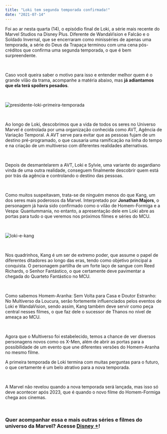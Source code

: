 ```yaml
---
title: "Loki tem segunda temporada confirmada!"
date: "2021-07-14"
---
```


Foi ao ar nesta quarta (14), o episódio final de Loki, a série mais recente do Marvel Studios na Disney Plus. Diferente de WandaVision e Falcão e o Soldado Invernal, que se encerraram como minisséries de apenas uma temporada, a série do Deus da Trapaça terminou com uma cena pós-créditos que confirma uma segunda temporada, o que é bem surpreendente.

<br/>

Caso você queira saber o motivo para isso e entender melhor quem é o grande vilão da trama, acompanhe a matéria abaixo, mas **já adiantamos que ela terá spoilers pesados**.

<br/>

![presidente-loki-primeira-temporada](https://www.fumettologica.it/wp-content/uploads/2021/07/loki-5-1.jpg)

<br/>

Ao longo de Loki, descobrimos que a vida de todos os seres no Universo Marvel é controlada por uma organização conhecida como AVT, Agência de Variação Temporal. A AVT serve para evitar que as pessoas fujam de um destino pré-programado, o que causaria uma ramificação na linha do tempo e na criação de um multiverso com diferentes realidades alternativas.

<br/>

Depois de desmantelarem a AVT, Loki e Sylvie, uma variante do asgardiano vinda de uma outra realidade, conseguem finalmente descobrir quem está por trás da agência e controlando o destino das pessoas.

<br/>

Como muitos suspeitavam, trata-se de ninguém menos do que Kang, um dos seres mais poderosos da Marvel. Interpretado por **Jonathan Majors**, o personagem já havia sido confirmado como o vilão de Homem-Formiga e a Vespa: Quantummania, no entanto, a apresentação dele em Loki abre as portas para tudo o que veremos nos próximos filmes e séries do MCU.

<br/>

![loki-e-kang](https://informone.com/wp-content/uploads/2021/07/Jonathan-Majors-Kang-Loki-SR-1400x600.jpg)

<br/>

Nos quadrinhos, Kang é um ser de extremo poder, que assume o papel de diferentes ditadores ao longo das eras, tendo como objetivo principal a conquista. O personagem partilha de um forte laço de sangue com Reed Richards, o Senhor Fantástico, o que certamente deve pavimentar a chegada do Quarteto Fantástico no MCU.

<br/>

Como sabemos Homem-Aranha: Sem Volta para Casa e Doutor Estranho: No Multiverso da Loucura, serão fortemente influenciados pelos eventos de Loki e WandaVision, sendo assim, Kang também deve servir como peça central nesses filmes, o que faz dele o sucessor de Thanos no nível de ameaça ao MCU.

<br/>

Agora que o Multiverso foi estabelecido, temos a chance de ver diversos personagens novos como os X-Men, além de abrir as portas para a possibilidade de um evento que une diferentes versões do Homem-Aranha no mesmo filme.

A primeira temporada de Loki termina com muitas perguntas para o futuro, o que certamente é um belo atrativo para a nova temporada.

<br/>

A Marvel não revelou quando a nova temporada será lançada, mas isso só deve acontecer após 2023, que é quando o novo filme do Homem-Formiga chega aos cinemas.

<br/>

### Quer acompanhar essa e mais outras séries e filmes do universo da Marvel? Acesse [Disney +](https://www.disneyplus.com/pt-br)!
